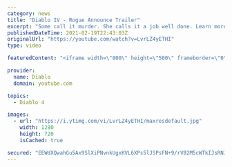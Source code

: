 ```yaml
---
category: news
title: "Diablo IV - Rogue Announce Trailer"
excerpt: "Some call it murder. She calls it a job well done. Learn more at Diablo4.com The Rogue is the newest addition to the Diablo IV campfire, combining range and ..."
publishedDateTime: 2021-02-19T22:43:03Z
originalUrl: "https://youtube.com/watch?v=LvrLZ4yETHI"
type: video

featuredContent: "<iframe width=\"800\" height=\"500\" frameborder=\"0\" src=\"https://www.youtube.com/embed/LvrLZ4yETHI\" allow=\"accelerometer; autoplay; encrypted-media; gyroscope; picture-in-picture\" allowfullscreen></iframe>"

provider:
  name: Diablo
  domain: youtube.com

topics:
  - Diablo 4

images:
  - url: "https://i.ytimg.com/vi/LvrLZ4yETHI/maxresdefault.jpg"
    width: 1280
    height: 720
    isCached: true

secured: "EEWdXQwahGu5Ax9SlXiPNvnkUgxKVL6XPs5lJSPsFN+9/rV82M5cWTkIJsRNJxwhkPn3zX7bkoMOM5CX7gUJEgIsuhEfLpRrqBgerPX2mi2d3rOXlY9NzPVOcoioPcS+ppCfLQ1jLoFCcJ40ayeDSZLXoUiWFe57VWl86yhi+qti4OxjpB8T25YP9UDnvWSli/0Sm4jD+c7uSff3fbGv7/k3FoU9pQY5bvwfwt5HO0oGapt7MHbKFL1bN2SjqxDB6fLpaniBFe0Gn/zuwscPE++McQQV3j35srxe8bZPVCOhJiTqFhur2Qu1ynvf1B6ttYgoUp8lhcZHLKHiP0FEN0ZA0JEMI4vKnzLeaV/mT+wrlItXpK62z/ykojTA4wvunk0P/iGjH9ZdFnUwDTQ61iy6a8PXrMi2Vu9bY6ivQZaosoBzyH/OOt7uasf8X0Cl;9iPVJGz0TY/tz/y+CsPkrA=="
---
```


